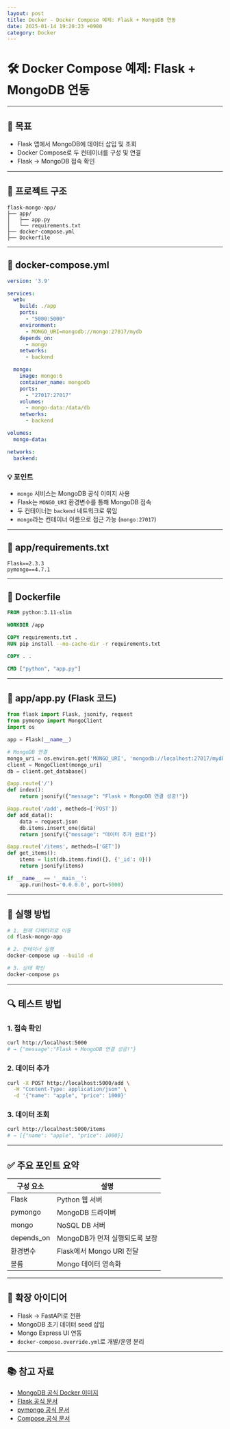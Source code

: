 ```yaml
---
layout: post
title: Docker - Docker Compose 예제: Flask + MongoDB 연동
date: 2025-01-14 19:20:23 +0900
category: Docker
---
```

# 🛠️ Docker Compose 예제: Flask + MongoDB 연동

---

## 📌 목표

- Flask 앱에서 MongoDB에 데이터 삽입 및 조회
- Docker Compose로 두 컨테이너를 구성 및 연결
- Flask → MongoDB 접속 확인

---

## 📁 프로젝트 구조

```plaintext
flask-mongo-app/
├── app/
│   ├── app.py
│   └── requirements.txt
├── docker-compose.yml
├── Dockerfile
```

---

## 🐳 docker-compose.yml

```yaml
version: '3.9'

services:
  web:
    build: ./app
    ports:
      - "5000:5000"
    environment:
      - MONGO_URI=mongodb://mongo:27017/mydb
    depends_on:
      - mongo
    networks:
      - backend

  mongo:
    image: mongo:6
    container_name: mongodb
    ports:
      - "27017:27017"
    volumes:
      - mongo-data:/data/db
    networks:
      - backend

volumes:
  mongo-data:

networks:
  backend:
```

### 💡 포인트
- `mongo` 서비스는 MongoDB 공식 이미지 사용
- Flask는 `MONGO_URI` 환경변수를 통해 MongoDB 접속
- 두 컨테이너는 `backend` 네트워크로 묶임
- `mongo`라는 컨테이너 이름으로 접근 가능 (`mongo:27017`)

---

## 🐍 app/requirements.txt

```text
Flask==2.3.3
pymongo==4.7.1
```

---

## 🐳 Dockerfile

```Dockerfile
FROM python:3.11-slim

WORKDIR /app

COPY requirements.txt .
RUN pip install --no-cache-dir -r requirements.txt

COPY . .

CMD ["python", "app.py"]
```

---

## 🐍 app/app.py (Flask 코드)

```python
from flask import Flask, jsonify, request
from pymongo import MongoClient
import os

app = Flask(__name__)

# MongoDB 연결
mongo_uri = os.environ.get('MONGO_URI', 'mongodb://localhost:27017/mydb')
client = MongoClient(mongo_uri)
db = client.get_database()

@app.route('/')
def index():
    return jsonify({"message": "Flask + MongoDB 연결 성공!"})

@app.route('/add', methods=['POST'])
def add_data():
    data = request.json
    db.items.insert_one(data)
    return jsonify({"message": "데이터 추가 완료!"})

@app.route('/items', methods=['GET'])
def get_items():
    items = list(db.items.find({}, {'_id': 0}))
    return jsonify(items)

if __name__ == '__main__':
    app.run(host='0.0.0.0', port=5000)
```

---

## 🚀 실행 방법

```bash
# 1. 현재 디렉터리로 이동
cd flask-mongo-app

# 2. 컨테이너 실행
docker-compose up --build -d

# 3. 상태 확인
docker-compose ps
```

---

## 🔍 테스트 방법

### 1. 접속 확인

```bash
curl http://localhost:5000
# → {"message":"Flask + MongoDB 연결 성공!"}
```

### 2. 데이터 추가

```bash
curl -X POST http://localhost:5000/add \
  -H "Content-Type: application/json" \
  -d '{"name": "apple", "price": 1000}'
```

### 3. 데이터 조회

```bash
curl http://localhost:5000/items
# → [{"name": "apple", "price": 1000}]
```

---

## ✅ 주요 포인트 요약

| 구성 요소 | 설명 |
|-----------|------|
| Flask | Python 웹 서버 |
| pymongo | MongoDB 드라이버 |
| mongo | NoSQL DB 서버 |
| depends_on | MongoDB가 먼저 실행되도록 보장 |
| 환경변수 | Flask에서 Mongo URI 전달 |
| 볼륨 | Mongo 데이터 영속화 |

---

## 🧪 확장 아이디어

- Flask → FastAPI로 전환
- MongoDB 초기 데이터 seed 삽입
- Mongo Express UI 연동
- `docker-compose.override.yml`로 개발/운영 분리

---

## 📚 참고 자료

- [MongoDB 공식 Docker 이미지](https://hub.docker.com/_/mongo)
- [Flask 공식 문서](https://flask.palletsprojects.com/)
- [pymongo 공식 문서](https://pymongo.readthedocs.io/)
- [Compose 공식 문서](https://docs.docker.com/compose/)